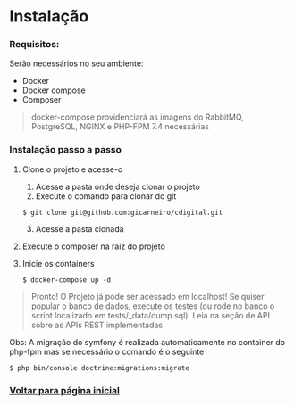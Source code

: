 # Instalação

### Requisitos:

Serão necessários no seu ambiente:

* Docker
* Docker compose
* Composer

> docker-compose providenciará as imagens do RabbitMQ, PostgreSQL, NGINX e PHP-FPM 7.4 necessárias

### Instalação passo a passo

1. Clone o projeto e acesse-o
   
   1. Acesse a pasta onde deseja clonar o projeto
   2. Execute o comando para clonar do git
    ```
    $ git clone git@github.com:gicarneiro/cdigital.git
    ```
   3. Acesse a pasta clonada

2. Execute o composer na raiz do projeto
3. Inicie os containers
   
   ```
   $ docker-compose up -d
   ```

> Pronto! O Projeto já pode ser acessado em localhost! 
> Se quiser popular o banco de dados, execute os testes (ou rode no banco o script localizado em tests/_data/dump.sql).
> Leia na seção de API sobre as APIs REST implementadas


Obs: A migração do symfony é realizada automaticamente no container do php-fpm mas se necessário o comando é o seguinte
   ```
   $ php bin/console doctrine:migrations:migrate
   ```



### [Voltar para página inicial](../README.md)